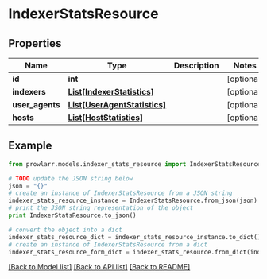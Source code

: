 # IndexerStatsResource


## Properties

Name | Type | Description | Notes
------------ | ------------- | ------------- | -------------
**id** | **int** |  | [optional] 
**indexers** | [**List[IndexerStatistics]**](IndexerStatistics.md) |  | [optional] 
**user_agents** | [**List[UserAgentStatistics]**](UserAgentStatistics.md) |  | [optional] 
**hosts** | [**List[HostStatistics]**](HostStatistics.md) |  | [optional] 

## Example

```python
from prowlarr.models.indexer_stats_resource import IndexerStatsResource

# TODO update the JSON string below
json = "{}"
# create an instance of IndexerStatsResource from a JSON string
indexer_stats_resource_instance = IndexerStatsResource.from_json(json)
# print the JSON string representation of the object
print IndexerStatsResource.to_json()

# convert the object into a dict
indexer_stats_resource_dict = indexer_stats_resource_instance.to_dict()
# create an instance of IndexerStatsResource from a dict
indexer_stats_resource_form_dict = indexer_stats_resource.from_dict(indexer_stats_resource_dict)
```
[[Back to Model list]](../README.md#documentation-for-models) [[Back to API list]](../README.md#documentation-for-api-endpoints) [[Back to README]](../README.md)


